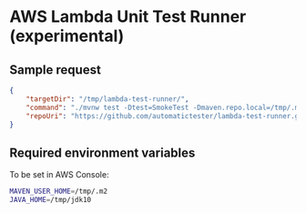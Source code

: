 # AWS Lambda Unit Test Runner (experimental)

## Sample request

```json
{
    "targetDir": "/tmp/lambda-test-runner/",
    "command": "./mvnw test -Dtest=SmokeTest -Dmaven.repo.local=/tmp/.m2",
    "repoUri": "https://github.com/automatictester/lambda-test-runner.git"
}
```

## Required environment variables

To be set in AWS Console:

```bash
MAVEN_USER_HOME=/tmp/.m2
JAVA_HOME=/tmp/jdk10
```
